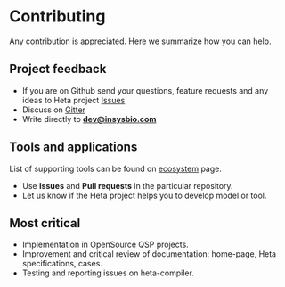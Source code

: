 # Contributing

Any contribution is appreciated. Here we summarize how you can help.

## Project feedback

- If you are on Github send your questions, feature requests and any ideas to Heta project [Issues](https://github.com/hetalang/hetalang.github.io/issues/)
- Discuss on [Gitter](https://gitter.im/hetalang/community?source=orgpage)
- Write directly to **dev@insysbio.com**

## Tools and applications

List of supporting tools can be found on [ecosystem](ecosystem) page.

- Use **Issues** and **Pull requests** in the particular repository.
- Let us know if the Heta project helps you to develop model or tool.

## Most critical

- Implementation in OpenSource QSP projects.
- Improvement and critical review of documentation: home-page, Heta specifications, cases.
- Testing and reporting issues on heta-compiler.
